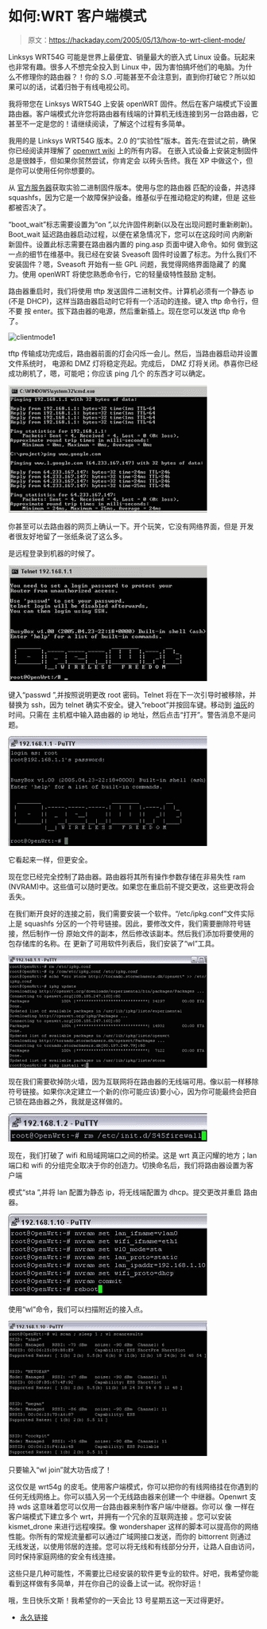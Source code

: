 # 如何:WRT 客户端模式

> 原文：<https://hackaday.com/2005/05/13/how-to-wrt-client-mode/>

Linksys WRT54G 可能是世界上最便宜、销量最大的嵌入式 Linux 设备。玩起来也非常有趣。很多人不想完全投入到 Linux 中，因为害怕搞坏他们的电脑。为什么不修理你的路由器？！你的 S.O .可能甚至不会注意到，直到你打破它？所以如果可以的话，试着归咎于有线电视公司。

我将带您在 Linksys WRT54G 上安装 openWRT 固件。然后在客户端模式下设置路由器。客户端模式允许您将路由器有线端的计算机无线连接到另一台路由器，它甚至不一定是您的！请继续阅读，了解这个过程有多简单。

我用的是 Linksys WRT54G 版本。2.0 的“实验性”版本。首先:在尝试之前，确保你已经阅读并理解了 [openwrt wiki](http://openwrt.org/OpenWrtDocs) 上的所有内容。
在嵌入式设备上安装定制固件总是很棘手，但如果你贸然尝试，你肯定会
以砖头告终。我在 XP 中做这个，但是你可以使用任何你想要的。

从
[官方服务器](http://openwrt.org/downloads/experimental/bin/)获取实验二进制固件版本。使用与您的路由器
匹配的设备，并选择 squashfs，因为它是一个故障保护设备。维基似乎在推动稳定的构建，但是
这些都被否决了。

“boot_wait”标志需要设置为“on ”,以允许固件刷新(以及在出现问题时重新刷新)。Boot_wait 延迟路由器启动过程，以便在紧急情况下，您可以在这段时间
内刷新新固件。设置此标志需要在路由器内置的 ping.asp 页面中键入命令。如何
做到这一点的细节在维基中。我已经在安装 Sveasoft 固件时设置了标志。为什么我们不
安装固件？嗯，Sveasoft 开始有一些 GPL 问题，我觉得网络界面隐藏了
的魔力。使用 openWRT 将使您熟悉命令行，它的轻量级特性鼓励
定制。

路由器重启时，我们将使用 tftp 发送固件二进制文件。计算机必须有一个静态 ip
(不是 DHCP)，这样当路由器启动时它将有一个活动的连接。键入 tftp 命令行，但不要
按 enter。拔下路由器的电源，然后重新插上。现在您可以发送 tftp 命令了。

![clientmode1](img/428c15499b2cc78606dd4fb22b96f10d.png)

tftp 传输成功完成后，路由器前面的灯会闪烁一会儿。然后，当路由器启动并设置文件系统时，
电源和 DMZ 灯将稳定亮起。完成后，
DMZ 灯将关闭。恭喜你已经成功刷机了，嗯，可能吧；你应该 ping 几个
的东西才可以确定。

![](img/b2948b17ac2e4430b55703511f8a946f.png)

你甚至可以去路由器的网页上确认一下。开个玩笑，它没有网络界面，但是
开发者很友好地留了一张纸条说了这么多。

是远程登录到机器的时候了。

![](img/b38b1592c2a69d5ba27658414f78347d.png)

键入“passwd ”,并按照说明更改 root 密码。Telnet 将在下一次引导时被移除，并替换为 ssh，因为 telnet 确实不安全。键入“reboot”并按回车键。移动到
[油灰](http://www.chiark.greenend.org.uk/%7Esgtatham/putty/)的时间。只需在
主机框中输入路由器的 ip 地址，然后点击“打开”。警告消息不是问题。

![](img/6c2668fde64a22e3b790dfc2fc3e91b5.png)

它看起来一样，但更安全。

现在您已经完全控制了路由器。路由器将其所有操作参数存储在非易失性 ram
(NVRAM)中。这些值可以随时更改。如果您在重启前不提交更改，这些更改将会丢失。

在我们断开良好的连接之前，我们需要安装一个软件。“/etc/ipkg.conf”文件实际上是 squashfs 分区的一个符号链接。因此，要修改文件，我们需要删除符号链接，然后制作一份
原始文件的副本，然后修改该副本。然后我们添加将要使用的包存储库的名称。在
更新了可用软件列表后，我们安装了“wl”工具。

![](img/ae120aad206ac3f1669f1092ca71ad2f.png)

现在我们需要砍掉防火墙，因为互联网将在路由器的无线端可用。像以前一样移除
符号链接。如果你决定建立一个新的(你可能应该)要小心，因为你可能最终会把自己锁在路由器之外，我就是这样做的。

![](img/d57586d5688c227a7b6782c611f4ae91.png)

现在，我们打破了 wifi 和局域网端口之间的桥梁。这是 wrt 真正闪耀的地方；lan
端口和 wifi 的分组完全取决于你的创造力。切换命名后，我们将路由器设置为客户端

模式“sta ”,并将 lan 配置为静态 ip，将无线端配置为 dhcp。提交更改并重启
路由器。

![](img/a3bbe051708f2799a1ded0cc311e65c4.png)

使用“wl”命令，我们可以扫描附近的接入点。

![](img/7560ab9df00cbc401e7f4f8d7982ce75.png)

只要输入“wl join”就大功告成了！

这仅仅是 wrt54g 的皮毛。使用客户端模式，你可以把你的有线网络挂在你遇到的任何无线网络上。你可以插入另一个无线路由器来创建一个
中继器。Openwrt 支持 wds 这意味着您可以仅用一台路由器来制作客户端/中继器。你可以
像
一样在客户端模式下建立多个 wrt，并拥有一个冗余的互联网连接
。您可以安装 kismet_drone 来进行远程嗅探。像 wondershaper 这样的脚本可以提高你的网络性能。你所有的常规流量都可以通过广域网接口发送，而你的 bittorrent 则通过
无线发送，以使用邻居的连接。您可以将无线和有线部分分开，让路人自由访问，同时保持家庭网络的安全有线连接。

这些只是几种可能性，不需要比已经安装的软件更专业的软件。好吧，我希望你能看到这样做有多简单，并在你自己的设备上试一试。祝你好运！

哦，生日快乐文斯！我希望你的一天会比 13 号星期五这一天过得更好。

*   [永久链接](http://openwrt.org/FrontPage)